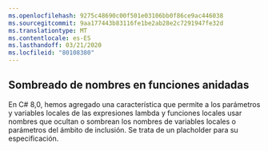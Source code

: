 ```yaml
---
ms.openlocfilehash: 9275c48690c00f501e03106bb0f86ce9ac446038
ms.sourcegitcommit: 9aa177443b83116fe1be2ab28e2c7291947fe32d
ms.translationtype: MT
ms.contentlocale: es-ES
ms.lasthandoff: 03/21/2020
ms.locfileid: "80108380"
---
```

## <a name="name-shadowing-in-nested-functions"></a>Sombreado de nombres en funciones anidadas

En C# 8,0, hemos agregado una característica que permite a los parámetros y variables locales de las expresiones lambda y funciones locales usar nombres que ocultan o sombrean los nombres de variables locales o parámetros del ámbito de inclusión. Se trata de un placholder para su especificación.

